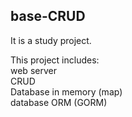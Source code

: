## base-CRUD

It is a study project. 

This project includes:\
web server\
CRUD\
Database in memory (map)\
database ORM (GORM)
